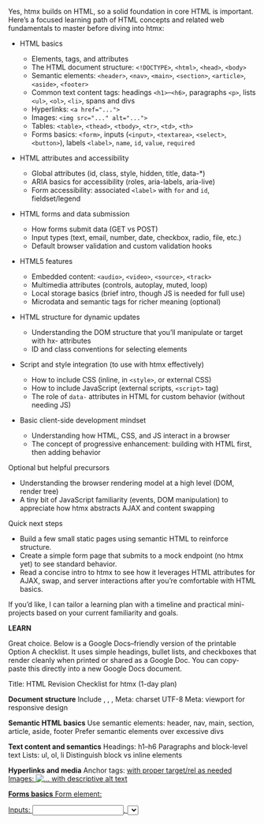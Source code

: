 Yes, htmx builds on HTML, so a solid foundation in core HTML is important. Here’s a focused learning path of HTML concepts and related web fundamentals to master before diving into htmx:

- HTML basics
  - Elements, tags, and attributes
  - The HTML document structure: `<!DOCTYPE>`, `<html>`, `<head>`, `<body>`
  - Semantic elements: `<header>`, `<nav>`, `<main>`, `<section>`, `<article>`, `<aside>`, `<footer>`
  - Common text content tags: headings `<h1>`–`<h6>`, paragraphs `<p>`, lists `<ul>`, `<ol>`, `<li>`, spans and divs
  - Hyperlinks: `<a href="...">`
  - Images: `<img src="..." alt="...">`
  - Tables: `<table>`, `<thead>`, `<tbody>`, `<tr>`, `<td>`, `<th>`
  - Forms basics: `<form>`, inputs (`<input>`, `<textarea>`, `<select>`, `<button>`), labels `<label>`, `name`, `id`, `value`, `required`

- HTML attributes and accessibility
  - Global attributes (id, class, style, hidden, title, data-*)
  - ARIA basics for accessibility (roles, aria-labels, aria-live)
  - Form accessibility: associated `<label>` with `for` and `id`, fieldset/legend

- HTML forms and data submission
  - How forms submit data (GET vs POST)
  - Input types (text, email, number, date, checkbox, radio, file, etc.)
  - Default browser validation and custom validation hooks

- HTML5 features
  - Embedded content: `<audio>`, `<video>`, `<source>`, `<track>`
  - Multimedia attributes (controls, autoplay, muted, loop)
  - Local storage basics (brief intro, though JS is needed for full use)
  - Microdata and semantic tags for richer meaning (optional)

- HTML structure for dynamic updates
  - Understanding the DOM structure that you’ll manipulate or target with hx- attributes
  - ID and class conventions for selecting elements

- Script and style integration (to use with htmx effectively)
  - How to include CSS (inline, in `<style>`, or external CSS)
  - How to include JavaScript (external scripts, `<script>` tag)
  - The role of `data-` attributes in HTML for custom behavior (without needing JS)

- Basic client-side development mindset
  - Understanding how HTML, CSS, and JS interact in a browser
  - The concept of progressive enhancement: building with HTML first, then adding behavior

Optional but helpful precursors
- Understanding the browser rendering model at a high level (DOM, render tree)
- A tiny bit of JavaScript familiarity (events, DOM manipulation) to appreciate how htmx abstracts AJAX and content swapping

Quick next steps
- Build a few small static pages using semantic HTML to reinforce structure.
- Create a simple form page that submits to a mock endpoint (no htmx yet) to see standard behavior.
- Read a concise intro to htmx to see how it leverages HTML attributes for AJAX, swap, and server interactions after you’re comfortable with HTML basics.

If you’d like, I can tailor a learning plan with a timeline and practical mini-projects based on your current familiarity and goals.


**LEARN**

Great choice. Below is a Google Docs–friendly version of the printable Option A checklist. It uses simple headings, bullet lists, and checkboxes that render cleanly when printed or shared as a Google Doc. You can copy-paste this directly into a new Google Docs document.

Title: HTML Revision Checklist for htmx (1-day plan)

**Document structure**
 Include <!DOCTYPE html>, <html>, <head>, <body>
 Meta: charset UTF-8
 Meta: viewport for responsive design

**Semantic HTML basics**
 Use semantic elements: header, nav, main, section, article, aside, footer
 Prefer semantic elements over excessive divs

**Text content and semantics**
 Headings: h1–h6
 Paragraphs and block-level text
 Lists: ul, ol, li
 Distinguish block vs inline elements

**Hyperlinks and media**
 Anchor tags: <a href="..."> with proper target/rel as needed
 Images: <img src="..." alt="..."> with descriptive alt text

**Forms basics**
 Form element: <form>
 Inputs: <input>, <select>, <textarea>, <button>, <label>
 Label associations: for attribute with id
 Name and id attributes on inputs
 Required attribute and basic GET/POST concepts

**Tables (brief refresher)**
 <table>, <thead>, <tbody>, <tr>, <td>, <th>
 Accessibility basics (scope, header rows)

**Accessibility and data hooks**
 Global attributes: id, class, data-*
 Landmarks: nav, main, footer for assistive tech
 ARIA basics as needed (roles, labels)

**HTML5 multimedia (optional for now)**
 <audio> and <video> basics
 <source> and <track> basics

**Data-driven hooks for htmx (conceptual)**
 Understand data-* attributes vs hx-* attributes
 Plan to use hx-* attributes in future (hx-post, hx-get, hx-target, hx-swap)

**Script and style integration**
 Linking CSS (external or internal)
 Linking JavaScript (external or internal)
 Inline vs external assets

**Practical exercises**
 Build: Expense form page (date, category, amount, description) with proper labels
 Build: Expense list with a totals header
 Create a fragment that would be swapped (an element with an id)
 Accessibility checks: ensure all controls have labels; images have alt text; landmarks present
 
**Integration prep for htmx**
 Identify swap targets in your UI
 Outline patterns you’ll reuse with htmx (e.g., a repeated card/list item structure)
 Plan a minimal hx-post-like form target (conceptual)